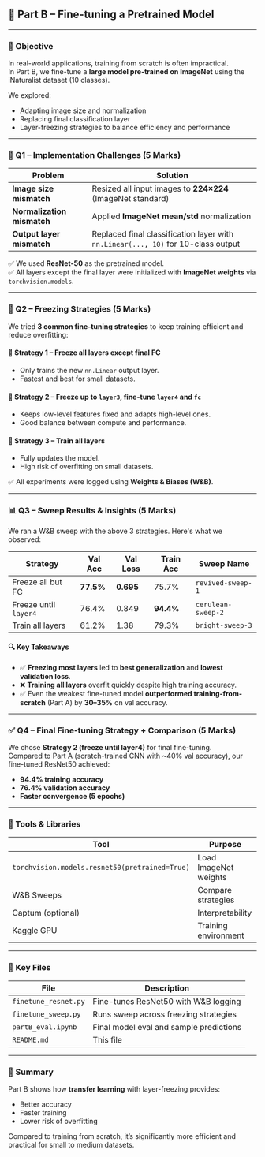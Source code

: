 ## 🧠 Part B – Fine-tuning a Pretrained Model

---

### 📌 Objective

In real-world applications, training from scratch is often impractical.  
In Part B, we fine-tune a **large model pre-trained on ImageNet** using the iNaturalist dataset (10 classes).

We explored:
- Adapting image size and normalization
- Replacing final classification layer
- Layer-freezing strategies to balance efficiency and performance

---

### 🔧 Q1 – Implementation Challenges (5 Marks)

| Problem | Solution |
|--------|----------|
| **Image size mismatch** | Resized all input images to **224×224** (ImageNet standard) |
| **Normalization mismatch** | Applied **ImageNet mean/std** normalization |
| **Output layer mismatch** | Replaced final classification layer with `nn.Linear(..., 10)` for 10-class output |

✅ We used **ResNet-50** as the pretrained model.  
✅ All layers except the final layer were initialized with **ImageNet weights** via `torchvision.models`.

---

### 🔁 Q2 – Freezing Strategies (5 Marks)

We tried **3 common fine-tuning strategies** to keep training efficient and reduce overfitting:

#### 🔹 Strategy 1 – Freeze all layers except final FC
- Only trains the new `nn.Linear` output layer.
- Fastest and best for small datasets.

#### 🔹 Strategy 2 – Freeze up to `layer3`, fine-tune `layer4` and `fc`
- Keeps low-level features fixed and adapts high-level ones.
- Good balance between compute and performance.

#### 🔹 Strategy 3 – Train all layers
- Fully updates the model.
- High risk of overfitting on small datasets.

✅ All experiments were logged using **Weights & Biases (W&B)**.

---

### 📊 Q3 – Sweep Results & Insights (5 Marks)

We ran a W&B sweep with the above 3 strategies. Here's what we observed:

| Strategy | Val Acc | Val Loss | Train Acc | Sweep Name |
|----------|---------|----------|-----------|------------|
| Freeze all but FC      | **77.5%** | **0.695**  | 75.7%     | `revived-sweep-1` |
| Freeze until `layer4`  | 76.4%     | 0.849     | **94.4%** | `cerulean-sweep-2` |
| Train all layers       | 61.2%     | 1.38      | 79.3%     | `bright-sweep-3` |

#### 🔍 Key Takeaways

- ✅ **Freezing most layers** led to **best generalization** and **lowest validation loss**.
- ❌ **Training all layers** overfit quickly despite high training accuracy.
- ✅ Even the weakest fine-tuned model **outperformed training-from-scratch** (Part A) by **30–35%** on val accuracy.

---

### ✅ Q4 – Final Fine-tuning Strategy + Comparison (5 Marks)

We chose **Strategy 2 (freeze until layer4)** for final fine-tuning.  
Compared to Part A (scratch-trained CNN with ~40% val accuracy), our fine-tuned ResNet50 achieved:

- **94.4% training accuracy**
- **76.4% validation accuracy**
- **Faster convergence (5 epochs)**

---

### 🧪 Tools & Libraries

| Tool | Purpose |
|------|---------|
| `torchvision.models.resnet50(pretrained=True)` | Load ImageNet weights |
| W&B Sweeps | Compare strategies |
| Captum (optional) | Interpretability |
| Kaggle GPU | Training environment |

---

### 🔗 Key Files

| File | Description |
|------|-------------|
| `finetune_resnet.py` | Fine-tunes ResNet50 with W&B logging |
| `finetune_sweep.py` | Runs sweep across freezing strategies |
| `partB_eval.ipynb` | Final model eval and sample predictions |
| `README.md` | This file |

---

### 🏁 Summary

Part B shows how **transfer learning** with layer-freezing provides:
- Better accuracy
- Faster training
- Lower risk of overfitting

Compared to training from scratch, it’s significantly more efficient and practical for small to medium datasets.
